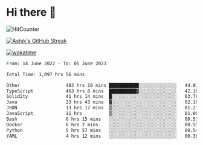 # Hi there 👋

![HitCounter](https://hits.seeyoufarm.com/api/count/incr/badge.svg?url=https%3A%2F%2Fgithub.com%2Fashrhmn1212%2Fhit-counter)

<!-- ![Contribution Graph](https://github-readme-activity-graph.cyclic.app/graph?username=ashrhmn) -->


<!-- [![Top Langs](https://github-readme-stats.vercel.app/api/top-langs/?username=ashrhmn&layout=compact&theme=synthwave&langs_count=10&card_width=445)](https://github.com/anuraghazra/github-readme-stats) -->

[![Ashik's GitHub Streak](https://github-readme-streak-stats.herokuapp.com/?user=ashrhmn&theme=blood&fire=DD7F1C&background=151515&dates=9f9f9f&border=DD2727)](https://git.io/streak-stats)

<!-- ![Ashik's GitHub stats](https://github-readme-stats.vercel.app/api/?username=ashrhmn&show_icons=true&title_color=fff&icon_color=79ff97&text_color=9f9f9f&bg_color=151515) -->

[![wakatime](https://wakatime.com/badge/user/3df86613-ba63-4631-8e65-0ff18e7becad.svg)](https://wakatime.com/@3df86613-ba63-4631-8e65-0ff18e7becad)

<!--START_SECTION:waka-->

```txt
From: 14 June 2022 - To: 05 June 2023

Total Time: 1,097 hrs 56 mins

Other                 483 hrs 10 mins ███████████░░░░░░░░░░░░░░   44.01 %
TypeScript            463 hrs 8 mins  ██████████▓░░░░░░░░░░░░░░   42.18 %
Solidity              41 hrs 14 mins  █░░░░░░░░░░░░░░░░░░░░░░░░   03.76 %
Java                  23 hrs 43 mins  ▓░░░░░░░░░░░░░░░░░░░░░░░░   02.16 %
JSON                  13 hrs 17 mins  ▒░░░░░░░░░░░░░░░░░░░░░░░░   01.21 %
JavaScript            11 hrs          ▒░░░░░░░░░░░░░░░░░░░░░░░░   01.00 %
Bash                  6 hrs 15 mins   ░░░░░░░░░░░░░░░░░░░░░░░░░   00.57 %
Docker                6 hrs 2 mins    ░░░░░░░░░░░░░░░░░░░░░░░░░   00.55 %
Python                5 hrs 57 mins   ░░░░░░░░░░░░░░░░░░░░░░░░░   00.54 %
YAML                  4 hrs 12 mins   ░░░░░░░░░░░░░░░░░░░░░░░░░   00.38 %
```

<!--END_SECTION:waka-->


<!--### Most Used Languages
<img src="https://wakatime.com/share/@ashrhmn/24ecb986-5bf8-4607-af7f-0aab08908d8c.png" />

### Favourite Tools
<img src="https://wakatime.com/share/@ashrhmn/f4e08015-f3bc-460a-9228-95a3ba11c604.png" />-->
